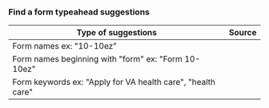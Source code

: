 ### Find a form typeahead suggestions
| Type of suggestions | Source |
|--|--|
| Form names ex: "10-10ez" |  |
| Form names beginning with "form" ex: "Form 10-10ez"  |  |
| Form keywords ex: "Apply for VA health care", "health care" |  |
